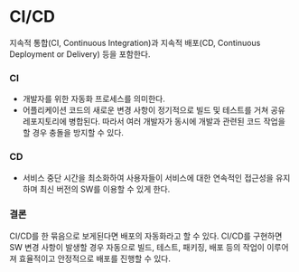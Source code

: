 # CI/CD
지속적 통합(CI, Continuous Integration)과 지속적 배포(CD, Continuous Deployment or Delivery) 등을 포함한다.

### CI
- 개발자를 위한 자동화 프로세스를 의미한다.
- 어플리케이션 코드의 새로운 변경 사항이 정기적으로 빌드 및 테스트를 거쳐 공유 레포지토리에 병합된다. 따라서 여러 개발자가 동시에 개발과 관련된 코드 작업을 할 경우 충돌을 방지할 수 있다.

### CD
- 서비스 중단 시간을 최소화하여 사용자들이 서비스에 대한 연속적인 접근성을 유지하며 최신 버전의 SW를 이용할 수 있게 한다.

### 결론
CI/CD를 한 묶음으로 보게된다면 배포의 자동화라고 할 수 있다. CI/CD를 구현하면 SW 변경 사항이 발생할 경우 자동으로 빌드, 테스트, 패키징, 배포 등의 작업이 이루어져 효율적이고 안정적으로 배포를 진행할 수 있다.
